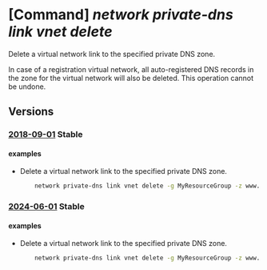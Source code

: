 # [Command] _network private-dns link vnet delete_

Delete a virtual network link to the specified private DNS zone.

In case of a registration virtual network, all auto-registered DNS records in the zone for the virtual network will also be deleted. This operation cannot be undone.

## Versions

### [2018-09-01](/Resources/mgmt-plane/L3N1YnNjcmlwdGlvbnMve30vcmVzb3VyY2Vncm91cHMve30vcHJvdmlkZXJzL21pY3Jvc29mdC5uZXR3b3JrL3ByaXZhdGVkbnN6b25lcy97fS92aXJ0dWFsbmV0d29ya2xpbmtzL3t9/2018-09-01.xml) **Stable**

<!-- mgmt-plane /subscriptions/{}/resourcegroups/{}/providers/microsoft.network/privatednszones/{}/virtualnetworklinks/{} 2018-09-01 -->

#### examples

- Delete a virtual network link to the specified private DNS zone.
    ```bash
        network private-dns link vnet delete -g MyResourceGroup -z www.mysite.com -n MyLinkName
    ```

### [2024-06-01](/Resources/mgmt-plane/L3N1YnNjcmlwdGlvbnMve30vcmVzb3VyY2Vncm91cHMve30vcHJvdmlkZXJzL21pY3Jvc29mdC5uZXR3b3JrL3ByaXZhdGVkbnN6b25lcy97fS92aXJ0dWFsbmV0d29ya2xpbmtzL3t9/2024-06-01.xml) **Stable**

<!-- mgmt-plane /subscriptions/{}/resourcegroups/{}/providers/microsoft.network/privatednszones/{}/virtualnetworklinks/{} 2024-06-01 -->

#### examples

- Delete a virtual network link to the specified private DNS zone.
    ```bash
        network private-dns link vnet delete -g MyResourceGroup -z www.mysite.com -n MyLinkName
    ```
